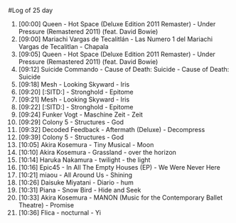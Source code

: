 #Log of 25 day

1. [00:00] Queen - Hot Space (Deluxe Edition 2011 Remaster) - Under Pressure (Remastered 2011) (feat. David Bowie)
1. [09:00] Mariachi Vargas de Tecalitlán - Las Numero 1 del Mariachi Vargas de Tecalitlan - Chapala
1. [09:05] Queen - Hot Space (Deluxe Edition 2011 Remaster) - Under Pressure (Remastered 2011) (feat. David Bowie)
1. [09:12] Suicide Commando - Cause of Death: Suicide - Cause of Death: Suicide
1. [09:18] Mesh - Looking Skyward - Iris
1. [09:20] [:SITD:] - Stronghold - Epitome
1. [09:21] Mesh - Looking Skyward - Iris
1. [09:22] [:SITD:] - Stronghold - Epitome
1. [09:24] Funker Vogt - Maschine Zeit - Zeit
1. [09:29] Colony 5 - Structures - God
1. [09:32] Decoded Feedback - Aftermath (Deluxe) - Decompress
1. [09:39] Colony 5 - Structures - God
1. [10:05] Akira Kosemura - Tiny Musical - Moon
1. [10:10] Akira Kosemura - Grassland - over the horizon
1. [10:14] Haruka Nakamura - twilight - the light
1. [10:16] Epic45 - In All The Empty Houses (EP) - We Were Never Here
1. [10:21] miaou - All Around Us - Shining
1. [10:26] Daisuke Miyatani - Diario - hum
1. [10:31] Piana - Snow Bird - Hide and Seek
1. [10:33] Akira Kosemura - MANON (Music for the Contemporary Ballet Theatre) - Promise
1. [10:36] Flica - nocturnal - Yi
